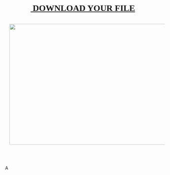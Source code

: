 <h1 style="height: 0px; text-align: center;"><a href="https://download.techinka.com/" target="_blank"><span style="font-family: times;">&nbsp;DOWNLOAD YOUR FILE</span><br /></a></h1><div><span style="font-family: times;"><br /></span></div><div><span style="font-family: times;"><br /></span></div><div><span style="font-family: times;"><br /></span></div><div><div class="separator" style="clear: both; text-align: center;"><a href="https://download.techinka.com/" style="margin-left: 1em; margin-right: 1em;" target="_blank"><img border="0" data-original-height="386" data-original-width="629" height="392" src="https://blogger.googleusercontent.com/img/b/R29vZ2xl/AVvXsEiWWH4S5QuOGg2wR2F-gul_pQLxAfMAh87DaVoH9pT4vsxZ64Wzr-h8AHsKcuwKgLFhUpnKnnAlHBmj0Ss7h2Har_mhemhwFqmzvJ8f7nDedU-J3KWDPAup2ugNUcv1GCVd1UaN0EgC9g1XvmkW9zlZvuxy5ajcSBzdgS0vNrNuAVCKOY2qkC5zaUfVh5xR/w640-h392/DR.png" width="640" /></a></div><br /><div class="separator" style="clear: both; text-align: center;"><br /></div><br /><span style="font-family: times;"><br /></span></div>A
